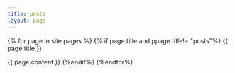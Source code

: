 ```yaml
---
title: posts
layout: page
---
```


{% for page in site.pages %}
{% if page.title and ppage.title!= "posts"%}
{{ page.title }}

{{ page.content }}
{%endif%}
{%endfor%}
